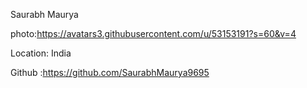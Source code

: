 Saurabh Maurya

photo:https://avatars3.githubusercontent.com/u/53153191?s=60&v=4

Location: India

Github :https://github.com/SaurabhMaurya9695
